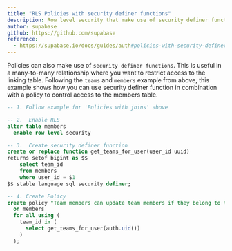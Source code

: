 ```yaml
---
title: "RLS Policies with security definer functions"
description: Row level security that make use of security definer functions .
author: supabase
github: https://github.com/supabase
reference:
  - https://supabase.io/docs/guides/auth#policies-with-security-definer-functions
---
```


Policies can also make use of `security definer functions`. This is useful in a many-to-many relationship where you want to restrict access to the linking table. Following the `teams` and `members` example from above, this example shows how you can use security definer function in combination with a policy to control access to the members table.

```sql
-- 1. Follow example for 'Policies with joins' above

-- 2.  Enable RLS
alter table members
  enable row level security

-- 3.  Create security definer function
create or replace function get_teams_for_user(user_id uuid)
returns setof bigint as $$
    select team_id
    from members
    where user_id = $1
$$ stable language sql security definer;

-- 4. Create Policy
create policy "Team members can update team members if they belong to the team."
  on members
  for all using (
    team_id in (
      select get_teams_for_user(auth.uid())
    )
  );

```
